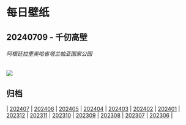 # 每日壁纸

## 20240709 - 千仞高壁

###### 阿根廷拉里奥哈省塔兰帕亚国家公园

![](https://www.bing.com/th?id=OHR.TalampayaNP_ZH-CN7905859626_UHD.jpg)

## 归档

| [202407](/202407/README.md)
| [202406](/202406/README.md)
| [202405](/202405/README.md)
| [202404](/202404/README.md)
| [202403](/202403/README.md)
| [202402](/202402/README.md)
| [202401](/202401/README.md)
| [202312](/202312/README.md)
| [202311](/202311/README.md)
| [202310](/202310/README.md)
| [202309](/202309/README.md)
| [202308](/202308/README.md)
| [202307](/202307/README.md)
| [202306](/202306/README.md)
|
